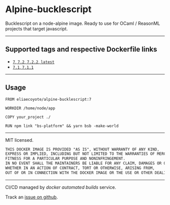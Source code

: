 # Alpine-bucklescript

Bucklescript on a node-alpine image. Ready to use for OCaml / ReasonML projects that target javascript.

---

## Supported tags and respective Dockerfile links

- [`7`, `7.2`, `7.2.2`, `latest`](https://github.com/EliaECoyote/alpine-bucklescript/blob/v7.2.2/7/Dockerfile)
- [`7.1`, `7.1.1`](https://github.com/EliaECoyote/alpine-bucklescript/blob/v7.1.1/7/Dockerfile)

---

## Usage

```Docker
FROM eliaecoyote/alpine-bucklescript:7

WORKDIR /home/node/app

COPY your_project ./

RUN npm link "bs-platform" && yarn bsb -make-world
```

---

MIT licensed.

```txt
THIS DOCKER IMAGE IS PROVIDED "AS IS", WITHOUT WARRANTY OF ANY KIND,
EXPRESS OR IMPLIED, INCLUDING BUT NOT LIMITED TO THE WARRANTIES OF MERCHANTABILITY,
FITNESS FOR A PARTICULAR PURPOSE AND NONINFRINGEMENT.
IN NO EVENT SHALL THE MAINTAINERS BE LIABLE FOR ANY CLAIM, DAMAGES OR OTHER LIABILITY,
WHETHER IN AN ACTION OF CONTRACT, TORT OR OTHERWISE, ARISING FROM,
OUT OF OR IN CONNECTION WITH THE DOCKER IMAGE OR THE USE OR OTHER DEALINGS IN THE DOCKER IMAGE.
```

---

CI/CD managed by *docker automated builds* service.

Track an [issue on github](https://github.com/EliaECoyote/alpine-bucklescript/issues).
